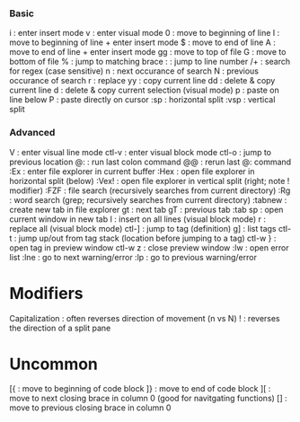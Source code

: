 ### Basic ###
i         : enter insert mode
v         : enter visual mode
0         : move to beginning of line
I         : move to beginning of line + enter insert mode
$         : move to end of line
A         : move to end of line + enter insert mode
gg        : move to top of file
G         : move to bottom of file
%         : jump to matching brace
:<number> : jump to line number
/+<regex> : search for regex (case sensitive)
n         : next occurance of search
N         : previous occurance of search
r         : replace
yy        : copy current line
dd        : delete & copy current line
d         : delete & copy current selection (visual mode)
p         : paste on line below
P         : paste directly on cursor
:sp       : horizontal split
:vsp      : vertical split

### Advanced ###
V       : enter visual line mode
ctl-v   : enter visual block mode
ctl-o   : jump to previous location
@:      : run last colon command
@@      : rerun last @: command
:Ex     : enter file explorer in current buffer
:Hex    : open file explorer in horizontal split (below)
:Vex!   : open file explorer in vertical split (right; note ! modifier)
:FZF    : file search (recursively searches from current directory)
:Rg     : word search (grep; recursively searches from current directory)
:tabnew : create new tab in file explorer
gt      : next tab
gT      : previous tab
:tab sp : open current window in new tab
I       : insert on all lines (visual block mode)
r       : replace all (visual block mode)
ctl-]   : jump to tag (definition)
g]      : list tags
ctl-t   : jump up/out from tag stack (location before jumping to a tag)
ctl-w } : open tag in preview window
ctl-w z : close preview window
:lw     : open error list
:lne    : go to next warning/error
:lp     : go to previous warning/error

# Modifiers #
Capitalization : often reverses direction of movement (n vs N)
!              : reverses the direction of a split pane

# Uncommon #
[{      : move to beginning of code block
]}      : move to end of code block
][      : move to next closing brace in column 0 (good for navitgating functions)
[]      : move to previous closing brace in column 0
